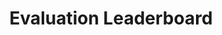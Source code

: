 ---
leaderboard: true
title: Evaluation Leaderboard

filter_languages_name: Benchmarks
filter_languages_json: '[{name: "All", value: "all"}, {name: "Chinese", value: "cn"}, {name: "English", value: "en"}]'

filter_sample_name: Shots
filter_sample_json: '[{name: "Overall highest", value: "best"}, {name: "zero-shot", value: "zero"}, {name: "few-shot", value: "few"}]'

filter_ability_name: Ability
filter_ability_json: '[{name: "All", value: "all"}, {name: "Math world problems", value: "math_world_problems"}, {name: "Arithmetics", value: "arithmetics"}]'

filter_grade_name: Grade
filter_grade_json: '[{name: "All", value: "all"}, {name: "Primary school", value: "primary"}, {name: "Middle school", value: "middle"}, {name: "High school and above", value: "high"}]'

filter_quick_view_name: New questions
filter_quick_view_json: '[{name: "GAOKAO(2023)", value: "gaokao-2023"}]'

evaluation_settings_name: Settings
evaluation_settings_content: Evaluation Experiment Settings
evaluation_settings_url: /en/leaderboard/evaluation-experiment-settings

highest_tips: In cases we tested the models in both zero- and few-shot settings, we report the setting with higher overall  accuracy as 'Overall highest'

nodata: No datasets, please filter again
---